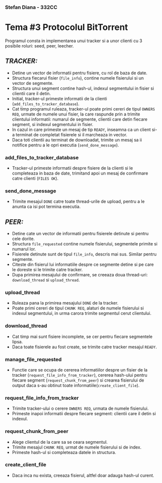### Stefan Diana - 332CC
# Tema #3 Protocolul BitTorrent

Programul consta in implementarea unui tracker si a unor clienti cu 3 posibile roluri: seed, peer, leecher.

## ***TRACKER:***

- Detine un vector de informatii pentru fisiere, cu rol de baza de date.
- Structura fiecarui fisier (`file_info`), contine numele fisierului si un vector de segmente.
- Structura unui segment contine hash-ul, indexul segmentului in fisier si clientii care il detin.
- Initial, tracker-ul primeste informatii de la clienti (`add_files_to_tracker_database`).
- Cat timp programul ruleaza, tracker-ul poate primi cereri de tipul `OWNERS REQ`, urmate de numele unui fisier, la care raspunde prin a trimite clientului informatii: numarul de segmente, clientii care detin fiecare segment, si indexul segmentului in fisier.
- In cazul in care primeste un mesaj de tip `READY`, inseamna ca un client si-a terminat de completat fisierele si il marcheaza in vector.
- Daca toti clientii au terminat de downloadat, trimite un mesaj sa ii notifice pentru a le opri  executia (`send_done_message`).

### **add_files_to_tracker_database**
- Tracker-ul primeste informatii despre fisiere de la clienti si le completeaza in baza de date, trimitand apoi un mesaj de confirmare catre clienti (`FILES OK`).

### **send_done_message**
- Trimite mesajul `DONE` catre toate thread-urile de upload, pentru a le anunta ca isi pot termina executia.

## ***PEER:***

- Detine cate un vector de informatii pentru fisierele detinute si pentru cele dorite.
- Structura `file_requested` contine numele fisierului, segmentele primite si numarul lor.
- Fisierele detinute sunt de tipul `file_info`, descris mai sus. Similar pentru segmente.
- Citeste din fisierul lui informatiile despre ce segmente detine si pe care le doreste si le trimite catre tracker.
- Dupa primirea mesajului de confirmare, se creeaza doua thread-uri: `download_thread` si `upload_thread`.

### **upload_thread**
- Ruleaza pana la primirea mesajului `DONE` de la tracker.
- Poate primi cereri de tipul `CHUNK REQ`, alaturi de numele fisierului si indexul segmentului, in urma carora trimite segmentul cerut clientului.

### **download_thread**
- Cat timp mai sunt fisiere incomplete, se cer pentru fiecare segmentele lipsa.
- Daca toate fisierele au fost create, se trimite catre tracker mesajul `READY`.

### manage_file_requested
- Functie care se ocupa de cererea informatiilor despre un fisier de la tracker (`request_file_info_from_tracker`), cererea hash-ului pentru fiecare segment (`request_chunk_from_peer`) si crearea fisierului de output daca s-au obtinut toate informatiile(`create_client_file`).

### request_file_info_from_tracker
- Trimite tracker-ului o cerere `OWNERS REQ`, urmata de numele fisierului.
- Primeste inapoi informatii despre fiecare segment: clientii care il detin si indexul.

### request_chunk_from_peer
- Alege clientul de la care sa se ceara segmentul.
- Trimite mesajul `CHUNK REQ`, urmat de numele fisierului si de index.
- Primeste hash-ul si completeaza datele in structura.

### create_client_file
- Daca inca nu exista, creeaza fisierul, altfel doar adauga hash-ul curent.
